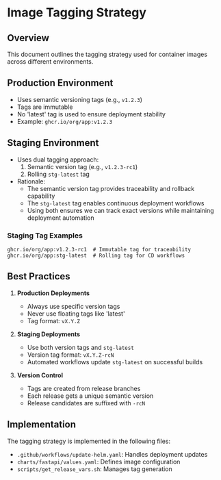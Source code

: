 
# Image Tagging Strategy

## Overview
This document outlines the tagging strategy used for container images across different environments.

## Production Environment
- Uses semantic versioning tags (e.g., `v1.2.3`)
- Tags are immutable
- No 'latest' tag is used to ensure deployment stability
- Example: `ghcr.io/org/app:v1.2.3`

## Staging Environment
- Uses dual tagging approach:
  1. Semantic version tag (e.g., `v1.2.3-rc1`)
  2. Rolling `stg-latest` tag
- Rationale:
  - The semantic version tag provides traceability and rollback capability
  - The `stg-latest` tag enables continuous deployment workflows
  - Using both ensures we can track exact versions while maintaining deployment automation

### Staging Tag Examples
```
ghcr.io/org/app:v1.2.3-rc1  # Immutable tag for traceability
ghcr.io/org/app:stg-latest  # Rolling tag for CD workflows
```

## Best Practices
1. **Production Deployments**
   - Always use specific version tags
   - Never use floating tags like 'latest'
   - Tag format: `vX.Y.Z`

2. **Staging Deployments**
   - Use both version tags and `stg-latest`
   - Version tag format: `vX.Y.Z-rcN`
   - Automated workflows update `stg-latest` on successful builds

3. **Version Control**
   - Tags are created from release branches
   - Each release gets a unique semantic version
   - Release candidates are suffixed with `-rcN`

## Implementation
The tagging strategy is implemented in the following files:
- `.github/workflows/update-helm.yaml`: Handles deployment updates
- `charts/fastapi/values.yaml`: Defines image configuration
- `scripts/get_release_vars.sh`: Manages tag generation